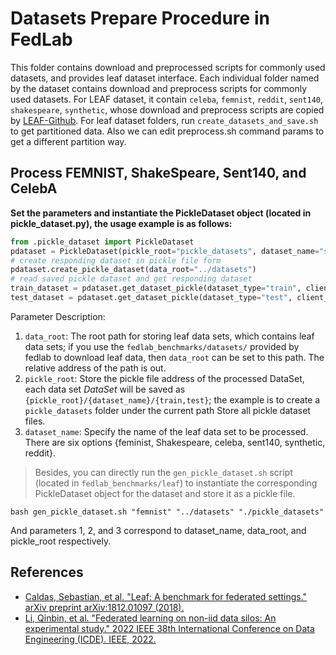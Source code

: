 # Datasets Prepare Procedure in FedLab

This folder contains download and preprocessed scripts for commonly used datasets, and provides leaf dataset interface. Each individual folder named by the dataset contains download and preprocess scripts for commonly used datasets.  For LEAF dataset, it contain `celeba`, `femnist`, `reddit`, `sent140`, `shakespeare`, `synthetic`, whose download and preprocess scripts are copied by [LEAF-Github](https://github.com/TalwalkarLab/leaf). For leaf dataset folders, run  `create_datasets_and_save.sh` to get partitioned data. Also we can edit preprocess.sh command params to get a different partition way.


## Process FEMNIST, ShakeSpeare, Sent140, and CelebA

**Set the parameters and instantiate the PickleDataset object (located in pickle_dataset.py), the usage example is as follows:**

```python
from .pickle_dataset import PickleDataset
pdataset = PickleDataset(pickle_root="pickle_datasets", dataset_name="shakespeare")
# create responding dataset in pickle file form
pdataset.create_pickle_dataset(data_root="../datasets")
# read saved pickle dataset and get responding dataset
train_dataset = pdataset.get_dataset_pickle(dataset_type="train", client_id="0")
test_dataset = pdataset.get_dataset_pickle(dataset_type="test", client_id="2")
```

Parameter Description:

1. `data_root`: The root path for storing leaf data sets, which contains leaf data sets; if you use the `fedlab_benchmarks/datasets/` provided by fedlab to download leaf data, then `data_root` can be set to this path. The relative address of the path is out.
2. `pickle_root`: Store the pickle file address of the processed DataSet, each data set _DataSet_ will be saved as `{pickle_root}/{dataset_name}/{train,test}`; the example is to create a `pickle_datasets` folder under the current path Store all pickle dataset files.
3. `dataset_name`: Specify the name of the leaf data set to be processed. There are six options {feminist, Shakespeare, celeba, sent140, synthetic, reddit}.

> Besides, you can directly run the `gen_pickle_dataset.sh` script (located in `fedlab_benchmarks/leaf`) to instantiate the corresponding PickleDataset object for the dataset and store it as a pickle file.
```shell
bash gen_pickle_dataset.sh "femnist" "../datasets" "./pickle_datasets"
```
And parameters 1, 2, and 3 correspond to dataset_name, data_root, and pickle_root respectively.


## References

- [Caldas, Sebastian, et al. "Leaf: A benchmark for federated settings." arXiv preprint arXiv:1812.01097 (2018).](https://arxiv.org/abs/1812.01097)
- [Li, Qinbin, et al. "Federated learning on non-iid data silos: An experimental study." 2022 IEEE 38th International Conference on Data Engineering (ICDE). IEEE, 2022.](https://ieeexplore.ieee.org/abstract/document/9835537/)